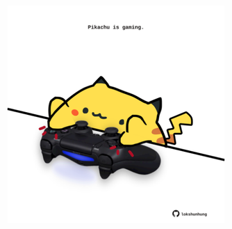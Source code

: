 <!-- built at 16/02/2025, 20:00:43 UTC -->
<p align="center">
  <img width="500" height="500" src="./ReadmeImage.svg">
</p>
